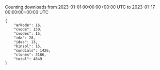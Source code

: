 
Counting downloads from 2023-01-01 00:00:00+00:00 UTC to 2023-01-17 00:00:00+00:00 UTC

```
{
    "arkode": 16,
    "cvode": 150,
    "cvodes": 15,
    "ida": 28,
    "idas": 13,
    "kinsol": 15,
    "sundials": 1426,
    "clones": 3186,
    "total": 4849
}
```
